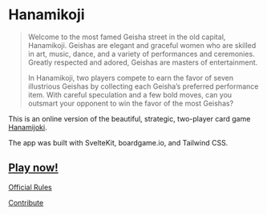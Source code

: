 # Hanamikoji

> Welcome to the most famed Geisha street in the old capital, Hanamikoji. Geishas are elegant and graceful women who are skilled in art, music, dance, and a variety of performances and ceremonies. Greatly respected and adored, Geishas are masters of entertainment.
>
> In Hanamikoji, two players compete to earn the favor of seven illustrious Geishas by collecting each Geisha’s preferred performance item. With careful speculation and a few bold moves, can you outsmart your opponent to win the favor of the most Geishas?

This is an online version of the beautiful, strategic, two-player card game [Hanamijoki](https://boardgamegeek.com/boardgame/158600/hanamikoji).

The app was built with SvelteKit, boardgame.io, and Tailwind CSS.

## [Play now!](https://hana.dfor.dev)

[Official Rules](https://drive.google.com/open?id=0B-UUhGhkNzLsdTBYX1U5a25xWjg)

[Contribute](https://github.com/dForDeveloper/hanamikoji/blob/main/contributing.md)
